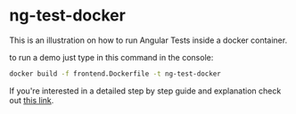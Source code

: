 # ng-test-docker

This is an illustration on how to run Angular Tests inside a docker container.

to run a demo just type in this command in the console:

```.sh
docker build -f frontend.Dockerfile -t ng-test-docker
```

If you're interested in a detailed step by step guide and explanation check out [this link](https://ievgen.de/2020/11/06/running-angular-unit-tests-in-docker-container/).
